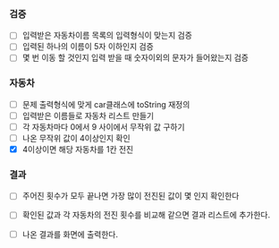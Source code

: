 ### 검증
- [ ] 입력받은 자동차이름 목록의 입력형식이 맞는지 검증
- [ ] 입력된 하나의 이름이 5자 이하인지 검증
- [ ] 몇 번 이동 할 것인지 입력 받을 때 숫자이외의 문자가 들어왔는지 검증

### 자동차
- [ ] 문제 출력형식에 맞게 car클래스에 toString 재정의 
- [ ] 입력받은 이름들로 자동차 리스트 만들기
- [ ] 각 자동차마다 0에서 9 사이에서 무작위 값 구하기
- [ ] 나온 무작위 값이 4이상인지 확인
- [x] 4이상이면 해당 자동차를 1칸 전진

### 결과
- [ ] 주어진 횟수가 모두 끝나면 가장 많이 전진된 값이 몇 인지 확인한다
- [ ] 확인된 값과 각 자동차의 전진 횟수를 비교해 같으면 결과 리스트에 추가한다.
- [ ] 나온 결과를 화면에 출력한다.


